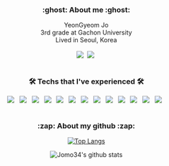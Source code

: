 <div align=center>
<h3><b>:ghost: About me :ghost:</b></h3>
<p>
YeonGyeom Jo <br>
3rd grade at Gachon University <br>
Lived in Seoul, Korea <br>
<br>
<a href="https://velog.io/@jomo34"><img src="https://img.shields.io/badge/jomo34-20C997?style=flat-square&logo=velog&logoColor=white&"/></a>&nbsp
<a href="mailto:trillion32@naver.com"><img src="https://img.shields.io/badge/trillion32@naver.com-EA4335?style=flat-square&logo=Gmail&logoColor=white&"/></a>&nbsp
</p>

#
<h3><b>🛠 Techs that I've experienced 🛠</b></h3>
<p>
<img src="https://img.shields.io/badge/linux-FCC624?style=for-the-badge&logo=linux&logoColor=black"> &nbsp  
<img src="https://img.shields.io/badge/JAVA-007396?style=for-the-badge&logo=java&logoColor=white"> &nbsp
<img src="https://img.shields.io/badge/mysql-4479A1?style=for-the-badge&logo=mysql&logoColor=white"> &nbsp
<img src="https://img.shields.io/badge/html-E34F26?style=for-the-badge&logo=html5&logoColor=white"> &nbsp
<img src="https://img.shields.io/badge/css-1572B6?style=for-the-badge&logo=css3&logoColor=white"> &nbsp
<img src="https://img.shields.io/badge/java_script-F7DF1E?style=for-the-badge&logo=javascript&logoColor=black"> &nbsp
<img src="https://img.shields.io/badge/github-181717?style=for-the-badge&logo=github&logoColor=white"> &nbsp
<img src="https://img.shields.io/badge/C-A8B9CC?style=for-the-badge&logo=C&logoColor=white"> &nbsp
<img src="https://img.shields.io/badge/Arduino-00979D?style=for-the-badge&logo=Arduino&logoColor=black"> &nbsp
<img src="https://img.shields.io/badge/Raspberry Pi-A22846?style=for-the-badge&logo=RaspberryPi&logoColor=white"> &nbsp
<img src="https://img.shields.io/badge/Docker-2496ED?style=for-the-badge&logo=Docker&logoColor=white"> &nbsp
<img src="https://img.shields.io/badge/Python-3776AB?style=for-the-badge&logo=Python&logoColor=black"> &nbsp
<img src="https://img.shields.io/badge/React_Native-61DAFB?style=for-the-badge&logo=React&logoColor=black"> &nbsp
</p>

#
<h3><b>:zap: About my github :zap:</b></h3>
<p>

[![Top Langs](https://github-readme-stats.vercel.app/api/top-langs/?username=jomo34&count_private=true&layout=compact&hide=Starlark,Ruby)](https://github.com/jomo34)

![Jomo34's github stats](https://github-readme-stats.vercel.app/api?username=jomo34&show_icons=true&count_private=true&hide_title=true)
</div>


